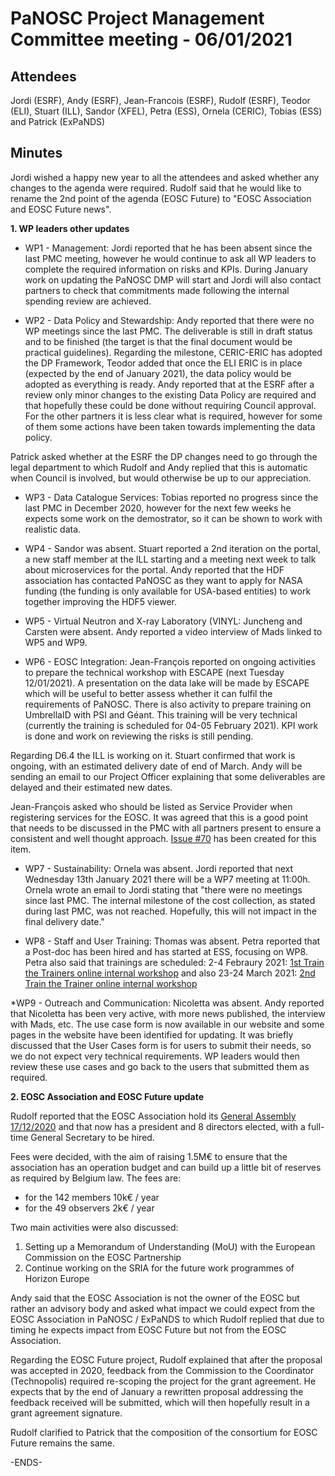 PaNOSC Project Management Committee meeting - 06/01/2021
========================================================


Attendees
-------
Jordi (ESRF), Andy (ESRF), Jean-Francois (ESRF), Rudolf (ESRF), Teodor (ELI), Stuart (ILL), Sandor (XFEL), Petra (ESS), Ornela (CERIC), Tobias (ESS) and Patrick (ExPaNDS)


Minutes
-------	

Jordi wished a happy new year to all the attendees and asked whether any changes to the agenda were required. Rudolf said that he would like to rename the 2nd point of the agenda (EOSC Future) to "EOSC Association and EOSC Future news".

**1. WP leaders other updates**

* WP1 - Management: Jordi reported that he has been absent since the last PMC meeting, however he would continue to ask all WP leaders to complete the required information on risks and KPIs.  During January work on updating the PaNOSC DMP will start and Jordi will also contact partners to check that commitments made following the internal spending review are achieved.

* WP2 - Data Policy and Stewardship: Andy reported that there were no WP meetings since the last PMC. The deliverable is still in draft status and to be finished (the target is that the final document would be practical guidelines). Regarding the milestone, CERIC-ERIC has adopted the DP Framework, Teodor added that once the ELI ERIC is in place (expected by the end of January 2021), the data policy would be adopted as everything is ready. Andy reported that at the ESRF after a review only minor changes to the existing Data Policy are required and that hopefully these could be done without requiring Council approval. For the other partners it is less clear what is required, however for some of them some actions have been taken towards implementing the data policy.

Patrick asked whether at the ESRF the DP changes need to go through the legal department to which Rudolf and Andy replied that this is automatic when Council is involved, but would otherwise be up to our appreciation.

* WP3 - Data Catalogue Services: Tobias reported no progress since the last PMC in December 2020, however for the next few weeks he expects some work on the demostrator, so it can be shown to work with realistic data.

* WP4 - Sandor was absent. Stuart reported a 2nd iteration on the portal, a new staff member at the ILL starting and a meeting next week to talk about microservices for the portal. Andy reported that the HDF association has contacted PaNOSC as they want to apply for NASA funding (the funding is only available for USA-based entities) to work together improving the HDF5 viewer.

* WP5 - Virtual Neutron and X-ray Laboratory (VINYL: Juncheng and Carsten were absent. Andy reported a video interview of Mads linked to WP5 and WP9.

* WP6 - EOSC Integration: Jean-François reported on ongoing activities to prepare the technical workshop with ESCAPE (next Tuesday 12/01/2021). A presentation on the data lake will be made by ESCAPE which will be useful to better assess whether it can fulfil the requirements of PaNOSC. There is also activity to prepare training on UmbrellaID with PSI and Géant. This training will be very technical (currently the training is scheduled for 04-05 February 2021). KPI work is done and work on reviewing the risks is still pending.

Regarding D6.4 the ILL is working on it. Stuart confirmed that work is ongoing, with an estimated delivery date of end of March. Andy will be sending an email to our Project Officer explaining that some deliverables are delayed and their estimated new dates.

Jean-François asked who should be listed as Service Provider when registering services for the EOSC. It was agreed that this is a good point that needs to be discussed in the PMC with all partners present to ensure a consistent and well thought approach. [Issue #70](https://github.com/panosc-eu/panosc/issues/70) has been created for this item.

* WP7 - Sustainability: Ornela was absent. Jordi reported that next Wednesday 13th January 2021 there will be a WP7 meeting at 11:00h. Ornela wrote an email to Jordi stating that "there were no meetings since last PMC. The internal milestone of the cost collection, as stated during last PMC, was not reached. Hopefully, this will not impact in the final delivery date."

* WP8 - Staff and User Training: Thomas was absent. Petra reported that a Post-doc has been hired and has started at ESS, focusing on WP8. Petra also said that trainings are scheduled: 2-4 Febraury 2021: [1st Train the Trainers online internal workshop](https://www.panosc.eu/events/panosc-expands-internal-workshop-train-the-trainers-1/) and also 23-24 March 2021: [2nd Train the Trainer online internal workshop](https://www.panosc.eu/events/panosc-expands-internal-workshop-train-the-trainers-2/)

*WP9 - Outreach and Communication: Nicoletta was absent. Andy reported that Nicoletta has been very active, with more news published, the interview with Mads, etc. The use case form is now available in our website and some pages in the website have been identified for updating.
It was briefly discussed that the User Cases form is for users to submit their needs, so we do not expect very technical requirements. WP leaders would then review these use cases and go back to the users that submitted them as required.

**2. EOSC Association and EOSC Future update**

Rudolf reported that the EOSC Association hold its [General Assembly 17/12/2020](https://www.eoscsecretariat.eu/news-opinion/european-open-science-cloud-takes-step-forward-new-association) and that now has a president and 8 directors elected, with a full-time General Secretary to be hired. 

Fees were decided, with the aim of raising 1.5M€ to ensure that the association has an operation budget and can build up a little bit of reserves as required by Belgium law. The fees are:
* for the 142 members 10k€ / year
* for the 49 observers 2k€ / year

Two main activities were also discussed:
1. Setting up a Memorandum of Understanding (MoU) with the European Commission on the EOSC Partnership
2. Continue working on the SRIA for the future work programmes of Horizon Europe

Andy said that the EOSC Association is not the owner of the EOSC but rather an advisory body and asked what impact we could expect from the EOSC Association in PaNOSC / ExPaNDS to which Rudolf replied that due to timing he expects impact from EOSC Future but not from the EOSC Association.

Regarding the EOSC Future project, Rudolf explained that after the proposal was accepted in 2020, feedback from the Commission to the Coordinator (Technopolis) required re-scoping the project for the grant agreement. He expects that by the end of January a rewritten proposal addressing the feedback received will be submitted, which will then hopefully result in a grant agreement signature.

Rudolf clarified to Patrick that the composition of the consortium for EOSC Future remains the same.

-ENDS-
